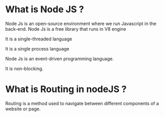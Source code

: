 <h1>What is Node JS ?</h1>
Node Js is an open-source environment where we run Javascript in the back-end.
Node Js is a free library that runs in V8 engine

It is a single-threaded language

It is a single process language

Node Js is an event-driven programming language.

It is non-blocking.

<h1>What is Routing in nodeJS ?</h1>
Routing is a method used to navigate between different components of a website or page.
